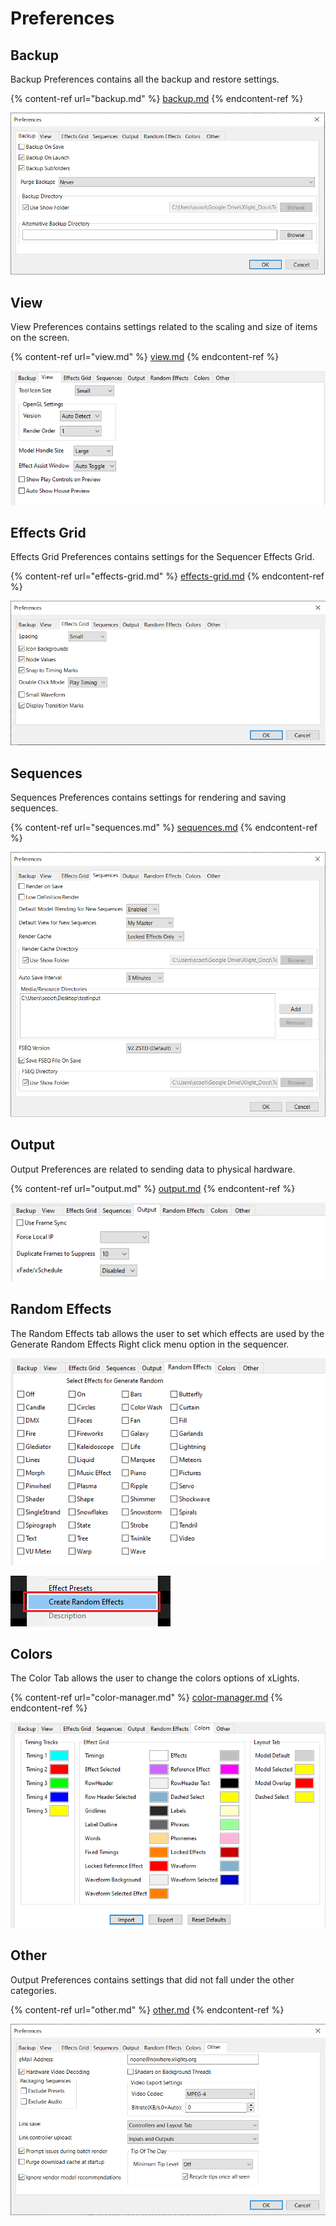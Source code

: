 # Preferences

## Backup

Backup Preferences contains all the backup and restore settings.

{% content-ref url="backup.md" %}
[backup.md](backup.md)
{% endcontent-ref %}

![](<../../../../.gitbook/assets/image (35).png>)

## View

View Preferences contains settings related to the scaling and size of items on the screen.

{% content-ref url="view.md" %}
[view.md](view.md)
{% endcontent-ref %}

![](<../../../../.gitbook/assets/image (872).png>)

## Effects Grid

Effects Grid Preferences contains settings for the Sequencer Effects Grid.

{% content-ref url="effects-grid.md" %}
[effects-grid.md](effects-grid.md)
{% endcontent-ref %}

![](<../../../../.gitbook/assets/image (203).png>)

## Sequences

Sequences Preferences contains settings for rendering and saving sequences.

{% content-ref url="sequences.md" %}
[sequences.md](sequences.md)
{% endcontent-ref %}

![](<../../../../.gitbook/assets/image (31).png>)

## Output

Output Preferences are related to sending data to physical hardware.

{% content-ref url="output.md" %}
[output.md](output.md)
{% endcontent-ref %}

![](<../../../../.gitbook/assets/image (507).png>)

## Random Effects

The Random Effects tab allows the user to set which effects are used by the Generate Random Effects Right click menu option in the sequencer.

![](<../../../../.gitbook/assets/image (220).png>)

![](<../../../../.gitbook/assets/image (256).png>)

## Colors

The Color Tab allows the user to change the colors options of xLights.

{% content-ref url="color-manager.md" %}
[color-manager.md](color-manager.md)
{% endcontent-ref %}

![](<../../../../.gitbook/assets/image (1075).png>)

## Other

Output Preferences contains settings that did not fall under the other categories.

{% content-ref url="other.md" %}
[other.md](other.md)
{% endcontent-ref %}

![](<../../../../.gitbook/assets/image (13).png>)
